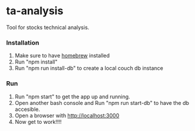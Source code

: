 # ta-analysis
Tool for stocks technical analysis.

### Installation

1.  Make sure to have [homebrew](http://brew.sh/) installed
2.  Run "npm install"
3.  Run "npm run install-db" to create a local couch db instance


### Run

1.  Run "npm start" to get the app up and running. 
2.  Open another bash console and Run "npm run start-db" to have the db accesible.
3.  Open a browser with  [http://localhost:3000](http://localhost:3000)
4.  Now get to work!!!!


